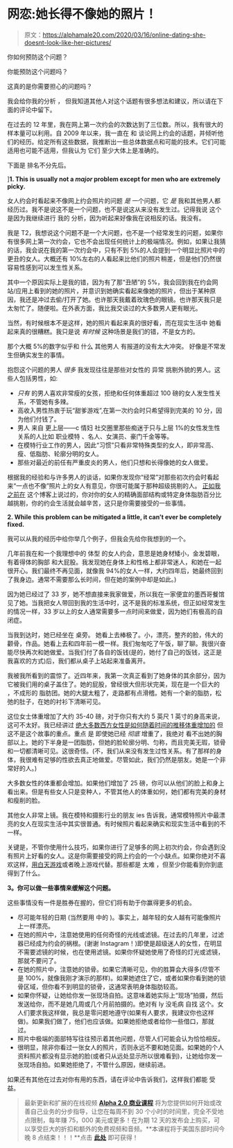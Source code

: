 # 网恋:她长得不像她的照片！

> 原文：<https://alphamale20.com/2020/03/16/online-dating-she-doesnt-look-like-her-pictures/>

你如何预防这个问题？

你能预防这个问题吗？

这真的是你需要担心的问题吗？

我会给你我的分析 ， 但我知道其他人对这个话题有很多想法和建议，所以请在下面的评论中留下。

在过去的 12 年里，我在网上第一次约会的次数达到了三位数。所以，我有很大的样本量可以利用。自 2009 年以来，我一直在 和 谈论网上约会的话题，并倾听他们的经历。给定所有这些数据，我推断出一些总体数据点和可能的技术。它们可能适用也可能不适用，但我认为 它们 至少大体上是准确的。

下面是 排名不分先后。

]**1\. This is usually not a *major* problem except for men who are extremely picky.**

女人约会时看起来不像网上约会照片的问题 *是* 一个问题，它 *是* 我和其他男人都经历过。我不是说这不是一个问题，也不是说这从来没有发生过。记得我说 这个 是因为我继续进行 我的 分析，因为听起来好像我在说相反的话。我没有。

我是 T2，我想说这个问题不是一个大问题，也不是一个经常发生的问题，如果你有很多网上第一次约会，它也不会出现任何统计上的极端情况。例如，如果让我猜的话，我会说在我的第一次约会中，只有不到 5%的人会提到一个明显比照片中的 更丑的女人。大概还有 10%左右的人看起来比他们的照片稍差，但是他们仍然很容易性感到可以发生性关系。

其中一个原因实际上是我的错，因为有了那“丑陋”的 5%，我会回到我在约会网站/应用上看到的她的照片，并意识到她确实看起来像她的照片，但出于某种原因，我还是冲过去偷/打开了她。也许那天我戴着玫瑰色的眼镜。也许那天我只是太匆忙了。随便啦。在外表方面，我比我交谈过的大多数男人更有眼光。

当然，有时候根本不是这样，她的照片看起来真的很好看，而在现实生活中 她看起来真的很糟糕。我只是说 *有时候* 这种场景是我们的错，不是女方的。

那个大概 5%的数字似乎和 什么 其他男人 有报道的没有太大冲突。 好像是不常发生但确实发生的事情。

抱怨这个问题的男人 *很多* 我发现往往是那些对女性的 异常 挑剔外貌的男人。这些人包括男性，如:

*   *只有* 的男人喜欢非常瘦的女孩，拒绝和任何体重超过 100 磅的女人发生性关系，不管她有多辣。
*   高收入男性热衷于玩“甜爹游戏”,在第一次约会时只希望得到完美的 10 分，因为他们付钱了。
*   男人 来自 更上层——c 情妇 社交圈里那些痴迷于只与上层 1%的女性发生性关系的人比如 职业模特 、名人、女演员、豪门千金等等。
*   在模特行业工作的男人，因此“习惯”只看非常特殊类型的女人，即非常高、瘦、低脂肪、轮廓分明的女人。
*   那些对最近的前任有严重皮炎的男人，他们只想和长得像她的女人做爱。

根据我的经验和与许多男人的谈话，如果你发现你“经常”对那些初次约会时看起来“一点也不像”照片上的女人有意见，你很可能属于那种超级挑剔的人。 [正如我之前在](https://blackdragonblog.com/2018/03/19/what-to-do-if-youre-unusually-picky-about-women/) 这个博客上说过的，你对你的女人的精确面部结构或特定身体脂肪百分比越挑剔，你的约会生活就会越辛苦，这只是你需要接受的一些事情。

**2\. While** **this problem can be mitigated a little, it can’t ever be completely fixed.**

我可以从我的经历中给你举几个例子，但我会先给你我想到的一个。

几年前我在和一个我理想中的 体型 的女人约会，意思是她身材矮小，金发碧眼， 有着得体的胸部 和大屁股。我发现她在身体上和性格上都非常迷人，和她在一起很开心。我们最终不再见面，就像我 94%的女人一样，大约四年后，她最终回到了我身边。通常不需要那么长时间，但在她的案例中却是如此。)

因为她已经过了 33 岁，她不想直接来我家做爱，所以我在一家便宜的墨西哥餐馆见了她。当我把女人带回到我的生活中时，这不是我的标准系统，但正如经常发生的情况一样，33 岁以上的女人通常需要多一点时间来做爱，因为她们有极高的自闭症。

当我到达时，她已经坐在 桌旁。 她看上去棒极了。小，漂亮，整齐的脸，伟大的颧骨，作品。她看上去和四年前一模一样。我们匆匆吃了午饭，聊了聊。我很兴奋能尽快再次和她做爱。当我们付了各自的饭钱(是的，她付了自己的饭钱，这正是我喜欢的方式)后，我们都从桌子上站起来准备离开。

我被我所看到的震惊了。近四年来，我第一次真正看到了她身体的其余部分，因为它被我们用的桌子盖住了。她的屁股，曾经很大但形状完美，现在是一个巨大的 ，不成形的 脂肪团。她的大腿太粗了，走路都有点滑稽。她有一个新的脂肪，松弛的肚子，在她的衬衫下清晰可见。

这位女士体重增加了大约 35-40 磅，对于你只有大约 5 英尺 1 英寸的身高来说，这可不太好。我已经讲过 [绝大多数西方女性是如何随着时间的推移体重增加的](https://blackdragonblog.com/2013/05/16/why-do-women-get-fat-some-empirical-evidence-from-my-dating-life/) 但这不是这个故事的重点。重点 是 即使她已经 *彻底* 增重了，我绝对 看不出她的胸部以上。她的下半身是一团脂肪，但她的脸轮廓分明、匀称，而且完美无瑕，锁骨和一切都清晰可见。这很奇怪。(不，我们从来没有发生过性关系。有了那样的身体，我很难有足够的性欲去真正地做爱。尽管如此，我们仍然是朋友。她是一个非常好的人。)

大多数女性的体重都会增加。如果他们增加了 25 磅，你可以从他们的脸上和身上看出来。但是有些女人只是变种人，不管其他人的体重如何，她们都有完美的身材和瘦削的脸。

其他女人非常上镜。我在模特和摄影行业的朋友 ies 告诉我，通常模特照片中最漂亮的女人在现实生活中其实很普通。有时候照片看起来确实和现实生活中看到的不一样。

关键是，不管你使用什么技巧，如果你进行了足够多的网上初次约会，你会遇到没有照片上好看的女人。这是你需要接受的网上约会的一个小缺点。如果你绝对不喜欢这样，[用白天游戏](https://blackdragonblog.com/2020/02/24/the-art-of-daygame-seduction-tom-torero/)或者晚上游戏代替。那些都是 太难 ，但至少你能看到你到底得到了什么。

**3。你可以做一些事情来缓解这个问题。**

这些事情没有一件是胜券在握的，但它们将有助于你赢得更多的机会。

*   尽可能年轻的日期 (当然要用 中的 )。事实上，越年轻的女人越有可能像照片上一样漂亮。
*   在她的照片中，注意她使用的任何奇怪的光线或滤镜。在过去的几年里，过滤器已经成为约会的祸根。(谢谢 Instagram！)即使是超级迷人的女性，在明显不需要滤镜的时候，也在使用滤镜。如果你怀疑她使用了奇怪的灯光或滤镜，那就不要问了。
*   在她的照片中，注意她的锁骨。如果它清晰可见，你的胜算会大得多(尽管不是 100%，就像我刚才演示的那样)。如果她遮住了它，或者如果你看到她的锁骨区域，但你看不到明显的锁骨，这通常表明身体脂肪较高。
*   如果你怀疑，让她给你发一张现场自拍。这意味着她实际上“现场”拍摄，然后发送给你，而不是她几周或几个月前拍摄的。绝对有 ly 没毛病 自找 这个。女人们要求我这样做，我总是零问题地遵守(如果有人要求，我建议你也这样做)。如果我们做了，他们也应该做。如果她拒绝或者给你一些借口，那就过。
*   照片中极端的面部特写往往预示着其他问题，尽管人们可能会认为恰恰相反。
*   很明显，除非你看过一张女人的照片，否则永远不要和她见面。如果她的个人资料照片都没有显示她的脸(或者只从远处显示所以很难看到)，让她给你发一张现场自拍。如果她拒绝了，不管什么原因，继续前进。

如果还有其他在过去对你有用的东西，请在评论中告诉我们，这样我们都能 受益。

> 最新更新和扩展的在线视频 [**Alpha 2.0 商业课程**](https://alphamale20.com/bizcourse) 将为您提供如何开始或改善自己业务的分步指导，让您在每周不到 30 个小时的时间里，完全不受地点限制，每年赚 75，000 美元或更多！在为期 12 天的发布会上购买，可以享受巨大的折扣和额外的免费视频和音频。**本课程将于美国东部时间今晚 8 点结束！！！**点击 [**此处**](https://alphamale20.com/bizcourse) 即可获得！